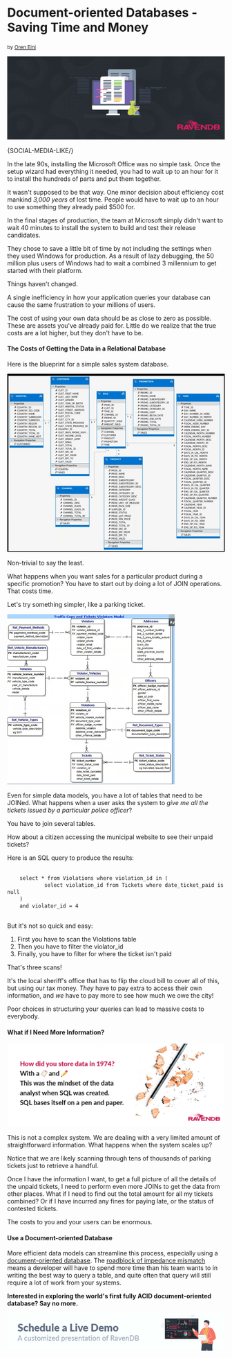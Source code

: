 <h1>Document-oriented Databases - Saving Time and Money</h1>
<small>by <a href="mailto:ayende@ayende.com">Oren Eini</a></small>

![Why can a relational database cost you and your users big time in poor data queries, while document-oriented databases can save everyone time and money.](images/document-oriented-databases-can-conquer-costs-to-you-and-your-users.jpg)

{SOCIAL-MEDIA-LIKE/}

In the late 90s, installing the Microsoft Office was no simple task. Once the setup wizard had everything it needed, you had to wait up to an hour for it to install the hundreds of parts and put them together.

It wasn't supposed to be that way. One minor decision about efficiency cost mankind *3,000 years* of lost time. People would have to wait up to an hour to use something they already paid $500 for.

In the final stages of production, the team at Microsoft simply didn't want to wait 40 minutes to install the system to build and test their release candidates.

They chose to save a little bit of time by not including the settings when they used Windows for production. As a result of lazy debugging, the 50 million plus users of Windows had to wait a combined 3 millennium to get started with their platform.

Things haven't changed.

A single inefficiency in how your application queries your database can cause the same frustration to your millions of users.

The cost of using your own data should be as close to zero as possible. These are assets you've already paid for. Little do we realize that the true costs are a lot higher, but they don't have to be.

#### The Costs of Getting the Data in a Relational Database

Here is the blueprint for a simple sales system database.

<div class="margin-top-sm margin-bottom-sm">
    <img src="images/document-oriented-databases-can-conquer-costs-to-you-and-your-users/1.jpg" class="img-responsive m-0-auto" alt="Simple sales system database blueprint"/>
</div>

Non-trivial to say the least.

What happens when you want sales for a particular product during a specific promotion? You have to start out by doing a lot of JOIN operations. That costs time.

Let's try something simpler, like a parking ticket.

<div class="margin-top-sm margin-bottom-sm">
    <img src="images/document-oriented-databases-can-conquer-costs-to-you-and-your-users/2.jpg" class="img-responsive m-0-auto" alt="Parking ticket blueprint"/>
</div>

Even for simple data models, you have a lot of tables that need to be JOINed. What happens when a user asks the system to *give me all the tickets issued by a particular police officer*?

You have to join several tables.

How about a citizen accessing the municipal website to see their unpaid tickets?

Here is an SQL query to produce the results:

<pre>
    <code class="language-sql" style="background:transparent;">
    select * from Violations where violation_id in (
            select violation_id from Tickets where date_ticket_paid is null
    )
    and violator_id = 4
    </code>
</pre>

But it's not so quick and easy:
<ol>
    <li class="margin-top-xs">First you have to scan the Violations table</li>
    <li class="margin-top-xs">Then you have to filter the violator_id</li>
    <li class="margin-top-xs">Finally, you have to filter for where the ticket isn't paid</a></li>
</ol>

That's three scans!

It's the local sheriff's office that has to flip the cloud bill to cover all of this, but using our tax money. *They* have to pay extra to access their own information, and *we* have to pay more to see how much we owe the city!

Poor choices in structuring your queries can lead to massive costs to everybody.

#### What if I Need More Information?

<div class="margin-top-sm margin-bottom-sm">
    <img src="images/paper-and-pencil.jpg" class="img-responsive m-0-auto" alt="How did you store data in 1974? With a notebook and a pencil. This was the mindset of the data analyst when SQL was created. SQL bases itself on a pen and paper."/>
</div>

This is not a complex system. We are dealing with a very limited amount of straightforward information. What happens when the system scales up?

Notice that we are likely scanning through tens of thousands of parking tickets just to retrieve a handful.

Once I have the information I want, to get a full picture of all the details of the unpaid tickets, I need to perform even more JOINs to get the data from other places. What if I need to find out the total amount for all my tickets combined? Or if I have incurred any fines for paying late, or the status of contested tickets.

The costs to you and your users can be enormous.

#### Use a Document-oriented Database

More efficient data models can streamline this process, especially using a [document-oriented database](https://ravendb.net/articles/document-oriented-database-for-startups-offers-solution-for-27-dollars). The [roadblock of impedance mismatch](https://ravendb.net/articles/why-non-relational-databases-today-cost-less-in-time-money-and-headache) means a developer will have to spend more time than his team wants to in writing the best way to query a table, and quite often that query will still require a lot of work from your systems.

**Interested in exploring the world's first fully ACID document-oriented database? Say no more.**

<div class="margin-top-sm margin-bottom-sm">
    <a href="https://ravendb.net/live-demo"><img src="images/live-demo-banner2.jpg" class="img-responsive m-0-auto" alt="Schedule your free live demo presentation"/></a>
</div>